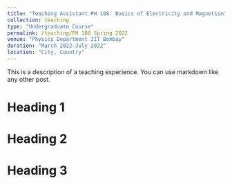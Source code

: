 ```yaml
---
title: "Teaching Assistant PH 108: Basics of Electricity and Magnetism"
collection: teaching
type: "Undergraduate Course"
permalink: /teaching/PH 108 Spring 2022
venue: "Physics Department IIT Bombay"
duration: "March 2022-July 2022"
location: "City, Country"
---
```


This is a description of a teaching experience. You can use markdown like any other post.

Heading 1
======

Heading 2
======

Heading 3
======
